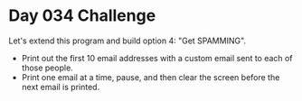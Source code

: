 # Day 034 Challenge

Let's extend this program and build option 4: "Get SPAMMING".

+ Print out the first 10 email addresses with a custom email sent to each of those people.
+ Print one email at a time, pause, and then clear the screen before the next email is printed.
